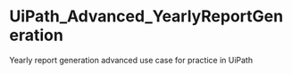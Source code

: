 # UiPath_Advanced_YearlyReportGeneration

Yearly report generation advanced use case for practice in UiPath
